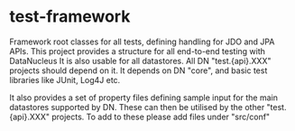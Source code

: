 test-framework
==============

Framework root classes for all tests, defining handling for JDO and JPA APIs.
This project provides a structure for all end-to-end testing with DataNucleus 
It is also usable for all datastores. All DN "test.{api}.XXX" projects should depend on it. 
It depends on DN "core", and basic test libraries like JUnit, Log4J etc.

It also provides a set of property files defining sample input for the main datastores supported by DN. 
These can then be utilised by the other "test.{api}.XXX" projects. To add to these please add files under "src/conf"
